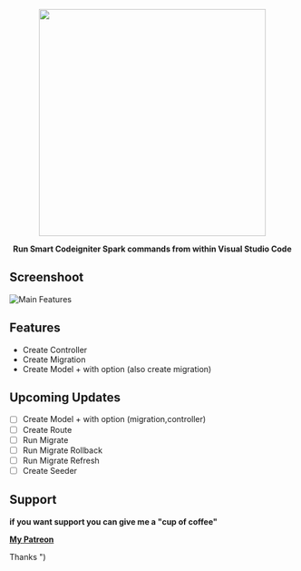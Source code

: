<p align="center"><img src="https://res.cloudinary.com/aibnuhibban/image/upload/v1588669972/Github/Codeigniter%20Spark/icon_text_civnee.svg" width="400">
</p>
<p align="center"><b>Run Smart Codeigniter Spark commands from within Visual Studio Code</b></p>


## Screenshoot
![Main Features](https://res.cloudinary.com/aibnuhibban/image/upload/v1588781062/Github/Codeigniter%20Spark/main_screenshot_qm2dvy.png)

## Features

 - Create Controller
 - Create Migration
 - Create Model + with option (also create migration)


## Upcoming Updates

 - [ ] Create Model + with option (migration,controller)
 - [ ] Create Route
 - [ ] Run Migrate
 - [ ] Run Migrate Rollback
 - [ ] Run Migrate Refresh
 - [ ] Create Seeder

## Support
**if you want support you can give me a "cup of coffee"**

**[My Patreon](https://www.patreon.com/join/leenuksid)**

Thanks ")
